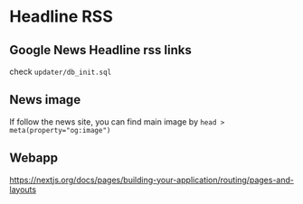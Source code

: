 # Headline RSS

## Google News Headline rss links
check `updater/db_init.sql`  

## News image
If follow the news site, you can find main image by `head > meta(property="og:image")`


## Webapp

https://nextjs.org/docs/pages/building-your-application/routing/pages-and-layouts